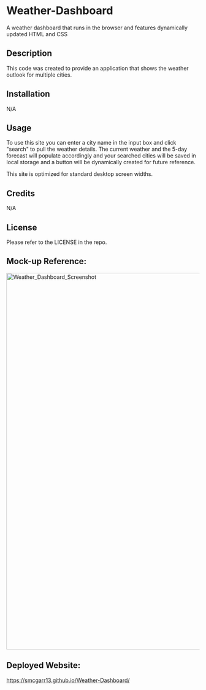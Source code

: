 # Weather-Dashboard
A weather dashboard that runs in the browser and features dynamically updated HTML and CSS

## Description

This code was created to provide an application that shows the weather outlook for multiple cities.

## Installation

N/A

## Usage

To use this site you can enter a city name in the input box and click "search" to pull the weather details.  The current weather and the 5-day forecast will populate accordingly and your searched cities will be saved in local storage and a button will be dynamically created for future reference.  

This site is optimized for standard desktop screen widths.

## Credits
N/A

## License

Please refer to the LICENSE in the repo.

## Mock-up Reference:
<img width="983" alt="Weather_Dashboard_Screenshot" src="https://user-images.githubusercontent.com/117788958/216857003-f5d4c43c-4566-484c-8fed-bb791213281e.png">

## Deployed Website:
https://smcgarr13.github.io/Weather-Dashboard/
